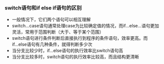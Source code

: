 ### switch语句和if else if语句的区别

+ 一般情况下，它们两个语句可以相互理解
+ switch...case语句通常处理case为比较确定值的情况，而if...else...语句更加灵活，常用于范围判断（大于、等于某个范围）
+ switch语句进行条件判断后直接执行到程序的条件语句，效率更高。而if...else语句有几种条件，就得判断多少次
+ 当分支比较少时，if...else语句的执行效率比switch语句高
+ 当分支比较多时，switch语句的执行效率比较高，而且结构更清晰


